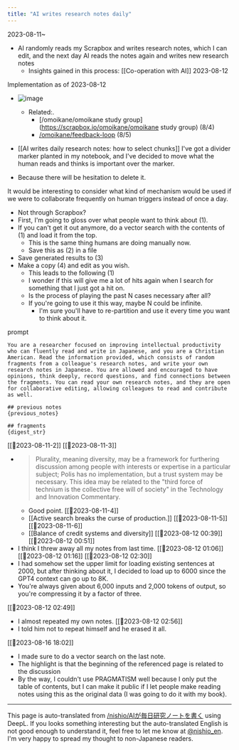 ```yaml
---
title: "AI writes research notes daily"
---
```


2023-08-11~
- AI randomly reads my Scrapbox and writes research notes, which I can edit, and the next day AI reads the notes again and writes new research notes
    - Insights gained in this process: [[Co-operation with AI]] 2023-08-12


Implementation as of 2023-08-12
- ![image](https://gyazo.com/30e5dd6d38f3e9b06261aae1ebbdf75c/thumb/1000)
    - Related:.
        - [/omoikane/omoikane study group](https://scrapbox.io/omoikane/omoikane study group) (8/4)
        - [/omoikane/feedback-loop](https://scrapbox.io/omoikane/feedback-loop) (8/5)

- [[AI writes daily research notes: how to select chunks]]
I've got a divider marker planted in my notebook, and I've decided to move what the human reads and thinks is important over the marker.
- Because there will be hesitation to delete it.

It would be interesting to consider what kind of mechanism would be used if we were to collaborate frequently on human triggers instead of once a day.
- Not through Scrapbox?
- First, I'm going to gloss over what people want to think about (1).
- If you can't get it out anymore, do a vector search with the contents of (1) and load it from the top.
    - This is the same thing humans are doing manually now.
    - Save this as (2) in a file
- Save generated results to (3)
- Make a copy (4) and edit as you wish.
    - This leads to the following (1)
    - I wonder if this will give me a lot of hits again when I search for something that I just got a hit on.
    - Is the process of playing the past N cases necessary after all?
    - If you're going to use it this way, maybe N could be infinite.
        - I'm sure you'll have to re-partition and use it every time you want to think about it.

prompt

```
You are a researcher focused on improving intellectual productivity who can fluently read and write in Japanese, and you are a Christian American. Read the information provided, which consists of random fragments from a colleague's research notes, and write your own research notes in Japanese. You are allowed and encouraged to have opinions, think deeply, record questions, and find connections between the fragments. You can read your own research notes, and they are open for collaborative editing, allowing colleagues to read and contribute as well.

## previous notes
{previous_notes}

## fragments
{digest_str}
```


[[🤖2023-08-11-2]]
[[🤖2023-08-11-3]]
- > Plurality, meaning diversity, may be a framework for furthering discussion among people with interests or expertise in a particular subject; Polis has no implementation, but a trust system may be necessary. This idea may be related to the "third force of technium is the collective free will of society" in the Technology and Innovation Commentary.
    - Good point.
[[🤖2023-08-11-4]]
    - [[Active search breaks the curse of production.]]
[[🤖2023-08-11-5]]
[[🤖2023-08-11-6]]
    - [[Balance of credit systems and diversity]]
[[🤖2023-08-12 00:39]]
[[🤖2023-08-12 00:51]]
- I think I threw away all my notes from last time.
[[🤖2023-08-12 01:06]]
[[🤖2023-08-12 01:16]]
[[🤖2023-08-12 02:30]]
- I had somehow set the upper limit for loading existing sentences at 2000, but after thinking about it, I decided to load up to 6000 since the GPT4 context can go up to 8K.
- You're always given about 6,000 inputs and 2,000 tokens of output, so you're compressing it by a factor of three.

[[🤖2023-08-12 02:49]]
- I almost repeated my own notes.
[[🤖2023-08-12 02:56]]
- I told him not to repeat himself and he erased it all.

[[🤖2023-08-16 18:02]]
- I made sure to do a vector search on the last note.
- The highlight is that the beginning of the referenced page is related to the discussion
- By the way, I couldn't use PRAGMATISM well because I only put the table of contents, but I can make it public if I let people make reading notes using this as the original data (I was going to do it with my book).

---
This page is auto-translated from [/nishio/AIが毎日研究ノートを書く](https://scrapbox.io/nishio/AIが毎日研究ノートを書く) using DeepL. If you looks something interesting but the auto-translated English is not good enough to understand it, feel free to let me know at [@nishio_en](https://twitter.com/nishio_en). I'm very happy to spread my thought to non-Japanese readers.